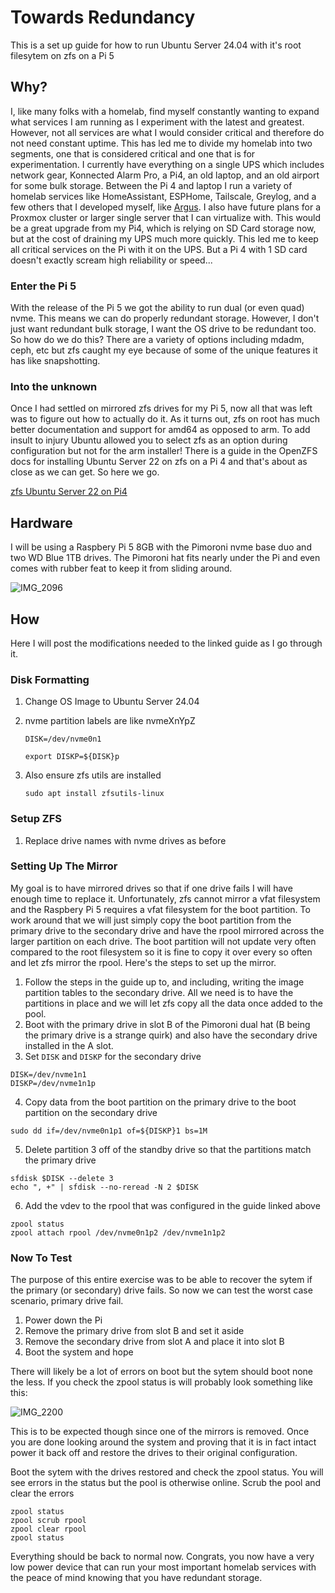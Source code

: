 # Towards Redundancy
This is a set up guide for how to run Ubuntu Server 24.04 with it's root filesytem on zfs on a Pi 5

## Why?
I, like many folks with a homelab, find myself constantly wanting to expand what services I am running as I experiment with the latest and greatest. However, not all services are what I would consider critical and therefore do not need constant uptime. This has led me to divide my homelab into two segments, one that is considered critical and one that is for experimentation. I currently have everything on a single UPS which includes network gear, Konnected Alarm Pro, a Pi4, an old laptop, and an old airport for some bulk storage. Between the Pi 4 and laptop I run a variety of homelab services like HomeAssistant, ESPHome, Tailscale, Greylog, and a few others that I developed myself, like [Argus](https://github.com/wanaylor/Argus). I also have future plans for a Proxmox cluster or larger single server that I can virtualize with. This would be a great upgrade from my Pi4, which is relying on SD Card storage now, but at the cost of draining my UPS much more quickly. This led me to keep all critical services on the Pi with it on the UPS. But a Pi 4 with 1 SD card doesn't exactly scream high reliability or speed...

### Enter the Pi 5
With the release of the Pi 5 we got the ability to run dual (or even quad) nvme. This means we can do properly redundant storage. However, I don't just want redundant bulk storage, I want the OS drive to be redundant too. So how do we do this? There are a variety of options including mdadm, ceph, etc but zfs caught my eye because of some of the unique features it has like snapshotting.

### Into the unknown
Once I had settled on mirrored zfs drives for my Pi 5, now all that was left was to figure out how to actually do it. As it turns out, zfs on root has much better documentation and support for amd64 as opposed to arm. To add insult to injury Ubuntu allowed you to select zfs as an option during configuration but not for the arm installer! There is a guide in the OpenZFS docs for installing Ubuntu Server 22 on zfs on a Pi 4 and that's about as close as we can get. So here we go.

[zfs Ubuntu Server 22 on Pi4](https://openzfs.github.io/openzfs-docs/Getting%20Started/Ubuntu/Ubuntu%2022.04%20Root%20on%20ZFS%20for%20Raspberry%20Pi.html)


## Hardware
I will be using a Raspbery Pi 5 8GB with the Pimoroni nvme base duo and two WD Blue 1TB drives. The Pimoroni hat fits nearly under the Pi and even comes with rubber feat to keep it from sliding around.

![IMG_2096](https://github.com/user-attachments/assets/d70b0e99-fc87-4c0d-bc52-df1aed1ac503)

## How
Here I will post the modifications needed to the linked guide as I go through it.

### Disk Formatting
1. Change OS Image to Ubuntu Server 24.04

4. nvme partition labels are like nvmeXnYpZ

   ```
   DISK=/dev/nvme0n1
   
   export DISKP=${DISK}p
   ```

5. Also ensure zfs utils are installed

    ```
   sudo apt install zfsutils-linux
    ```

 ### Setup ZFS
 1. Replace drive names with nvme drives as before

### Setting Up The Mirror
My goal is to have mirrored drives so that if one drive fails I will have enough time to replace it. Unfortunately, zfs cannot mirror a vfat filesystem and the Raspbery Pi 5 requires a vfat filesystem for the boot partition. To work around that we will just simply copy the boot partition from the primary drive to the secondary drive and have the rpool mirrored across the larger partition on each drive. The boot partition will not update very often compared to the root filesystem so it is fine to copy it over every so often and let zfs mirror the rpool. Here's the steps to set up the mirror.
1. Follow the steps in the guide up to, and including, writing the image partition tables to the secondary drive. All we need is to have the partitions in place and we will let zfs copy all the data once added to the pool.
2. Boot with the primary drive in slot B of the Pimoroni dual hat (B being the primary drive is a strange quirk) and also have the secondary drive installed in the A slot.
3. Set `DISK` and `DISKP` for the secondary drive

```
DISK=/dev/nvme1n1
DISKP=/dev/nvme1n1p
```

4. Copy data from the boot partition on the primary drive to the boot partition on the secondary drive

```
sudo dd if=/dev/nvme0n1p1 of=${DISKP}1 bs=1M
```

5. Delete partition 3 off of the standby drive so that the partitions match the primary drive

```
sfdisk $DISK --delete 3
echo ", +" | sfdisk --no-reread -N 2 $DISK
```

6. Add the vdev to the rpool that was configured in the guide linked above
```
zpool status
zpool attach rpool /dev/nvme0n1p2 /dev/nvme1n1p2
```

### Now To Test
The purpose of this entire exercise was to be able to recover the sytem if the primary (or secondary) drive fails. So now we can test the worst case scenario, primary drive fail.
1. Power down the Pi
2. Remove the primary drive from slot B and set it aside
3. Remove the secondary drive from slot A and place it into slot B
4. Boot the system and hope

There will likely be a lot of errors on boot but the sytem should boot none the less. If you check the zpool status is will probably look something like this:

![IMG_2200](https://github.com/user-attachments/assets/451e15d2-e366-40bf-bf43-e55e1c1015d6)

This is to be expected though since one of the mirrors is removed. Once you are done looking around the system and proving that it is in fact intact power it back off and restore the drives to their original configuration.

Boot the sytem with the drives restored and check the zpool status. You will see errors in the status but the pool is otherwise online. Scrub the pool and clear the errors

```
zpool status
zpool scrub rpool
zpool clear rpool
zpool status
```


Everything should be back to normal now. Congrats, you now have a very low power device that can run your most important homelab services with the peace of mind knowing that you have redundant storage.
